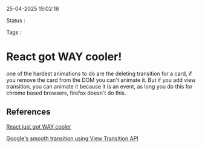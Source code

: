 25-04-2025 15:02:16

Status :

Tags :

# React got WAY cooler!

one of the hardest animations to do are the deleting transition for a card, if you remove the card from the DOM you can't animate it.
But if you add view transition, you can animate it because it is an event, as long you do this for chrome based browsers, firefox doesn't do this.

## References

[React just got WAY cooler](https://youtu.be/-dePNpdd44M?si=yxOoSzDr9IRJbDGX)

[Google's smooth transition using View Transition API](https://developer.chrome.com/docs/web-platform/view-transitions)
